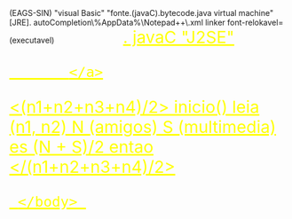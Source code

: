 
<DOCOTYPE html>

<html lang="en">
       (EAGS-SIN) "visual Basic"

<head>
   <ME>
	  "fonte.(javaC).bytecode.java virtual machine"
   </ME>  
        [JRE]. autoCompletion\%AppData%\Notepad++\<Language name>.xml  
   <meta chaset=uft-8"/>
        <title>chat icon</title>
   linker<link rel="stylesheet" href"htp://cdnjs.cloudflare.com/ajax/libs/font-awesome/5.15.3/css/all.min.css" referrerpolicy="no-referrer" />
<style>
     a{
     color: yellow;
     font-size: 30px;
     margin-left:120px;
      }
     a:hover{
     color:red;
      }
     a:cont{ 
     {color:blue;
      }

</style>
</head>
    <body>
       font-relokavel=(executavel)
           <a href="http://www.gogle.com/muhammad_saeed_2006/"target="_balnk>
           <span class="aprendiendo en linea.com"></span>
              <bytecodes>. javaC "J2SE"</bytecodes>

           </a>

<(n1+n2+n3+n4)/2>
    inicio()
      leia (n1, n2)
      N (amigos)
	  S (multimedia)
	     es (N + S)/2 entao
</(n1+n2+n3+n4)/2>	  

     </body> 

</html>



